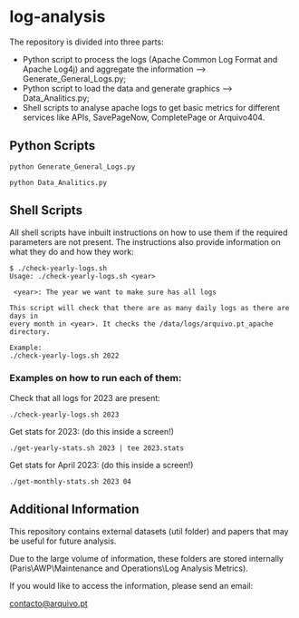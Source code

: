 # log-analysis

The repository is divided into three parts:
- Python script to process the logs (Apache Common Log Format and Apache Log4j) and aggregate the information --> Generate_General_Logs.py;
- Python script to load the data and generate graphics --> Data_Analitics.py;
- Shell scripts to analyse apache logs to get basic metrics for different services like APIs, SavePageNow, CompletePage or Arquivo404.
## Python Scripts
```
python Generate_General_Logs.py
```

```
python Data_Analitics.py
```

## Shell Scripts
All shell scripts have inbuilt instructions on how to use them if the required parameters are not present. The instructions also provide information on what they do and how they work:
```
$ ./check-yearly-logs.sh
Usage: ./check-yearly-logs.sh <year>

 <year>: The year we want to make sure has all logs

This script will check that there are as many daily logs as there are days in
every month in <year>. It checks the /data/logs/arquivo.pt_apache directory.

Example:
./check-yearly-logs.sh 2022
```

### Examples on how to run each of them:

Check that all logs for 2023 are present:
```
./check-yearly-logs.sh 2023
```

Get stats for 2023: (do this inside a screen!)
```
./get-yearly-stats.sh 2023 | tee 2023.stats
```

Get stats for April 2023: (do this inside a screen!) 
```
./get-monthly-stats.sh 2023 04
```

## Additional Information
This repository contains external datasets (util folder) and papers that may be useful for future analysis.

Due to the large volume of information, these folders are stored internally (Paris\AWP\Maintenance and Operations\Log Analysis Metrics).

If you would like to access the information, please send an email:

contacto@arquivo.pt
